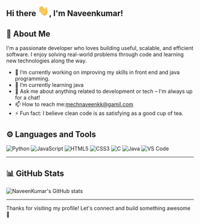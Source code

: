 <h2>Hi there <img src="https://raw.githubusercontent.com/ABSphreak/ABSphreak/master/gifs/Hi.gif" width="30px" height="30px">, I'm Naveenkumar!</h2>


## 🚀 About Me
I'm a passionate developer who loves building useful, scalable, and efficient software. I enjoy solving real-world problems through code and learning new technologies along the way.


- 🔭 I’m currently working on improving my skills in front end and java programming.
- 🌱 I’m currently learning java
- 💬 Ask me about anything related to development or tech – I'm always up for a chat!
- 📫 How to reach me:mechnaveenkk@gamil.com
- ⚡ Fun fact: I believe clean code is as satisfying as a good cup of tea.

## ⚙️ Languages and Tools

![Python](https://img.shields.io/badge/-Python-3776AB?style=flat&logo=python&logoColor=white)
![JavaScript](https://img.shields.io/badge/-JavaScript-F7DF1E?style=flat&logo=javascript&logoColor=black)
![HTML5](https://img.shields.io/badge/-HTML5-E34F26?style=flat&logo=html5&logoColor=white)
![CSS3](https://img.shields.io/badge/-CSS3-1572B6?style=flat&logo=css3&logoColor=white)
![C](https://img.shields.io/badge/-C-00599C?style=flat&logo=c&logoColor=white)
![Java](https://img.shields.io/badge/-Java-007396?style=flat&logo=java&logoColor=white)
![VS Code](https://img.shields.io/badge/-VSCode-007ACC?style=flat&logo=visual-studio-code&logoColor=white)

---

## 📊 GitHub Stats
![NaveenKumar's GitHub stats](https://github-readme-stats.vercel.app/api?username=your-github-username&show_icons=true&theme=radical)


---

Thanks for visiting my profile! Let's connect and build something awesome 🚀
